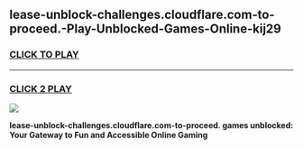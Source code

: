 
## lease-unblock-challenges.cloudflare.com-to-proceed.-Play-Unblocked-Games-Online-kij29
<h3>
<a href="https://premium76.site?title=lease-unblock-challenges.cloudflare.com-to-proceed.&ref=25A">CLICK TO PLAY</a></h3>
<hr>

<h3>
<a href="https://premium76.site?title=lease-unblock-challenges.cloudflare.com-to-proceed.&ref=25A">CLICK 2 PLAY</a>
  
</h3>

<a href="https://premium76.site?title=lease-unblock-challenges.cloudflare.com-to-proceed.&ref=25A"><img src="https://clearcache.store/games.png"></a>


**lease-unblock-challenges.cloudflare.com-to-proceed. games unblocked: Your Gateway to Fun and Accessible Online Gaming**

